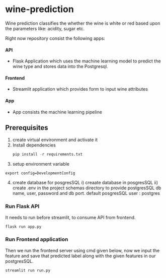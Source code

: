 # wine-prediction
Wine prediction classifies the whether the wine is white or red based upon the parameters like: acidity, sugar etc.

Right now repository consist the following apps:

#### API
- Flask Application which uses the machine learning model to predict the wine type and stores data into the Postgresql. 

#### Frontend
- Streamlit application which provides form to input wine attributes

#### App
- App consists the machine learning pipeline

## Prerequisites 
1. create virtual environment and activate it
2. Install dependencies 
   ```python
   pip install -r requirements.txt
   ```
3. setup environment variable
```shell
export config=DevelopmentConfig
```
4. create database for posgresSQL
   i) creaate database in posgresSQL
   ii) create .env in the project schemas directory to provide postgresSQL db name, user, password and db port.
   default posgresSQL user : postgres

### Run Flask API
It needs to run before streamlit, to consume API from frontend. 

```python
flask run app.py
```


### Run Frontend application
Then we run the frontend server using cmd given below, now we input the feature and save that predicted label along with the given features in our postgresSQL.

```python
streamlit run run.py
```
